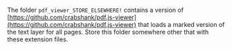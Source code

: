 The folder `pdf_viewer_STORE_ELSEWHERE!` contains a version of [https://github.com/crabshank/pdf.js-viewer](https://github.com/crabshank/pdf.js-viewer) that loads a marked version of the text layer for all pages. Store this folder somewhere other that with these extension files.
